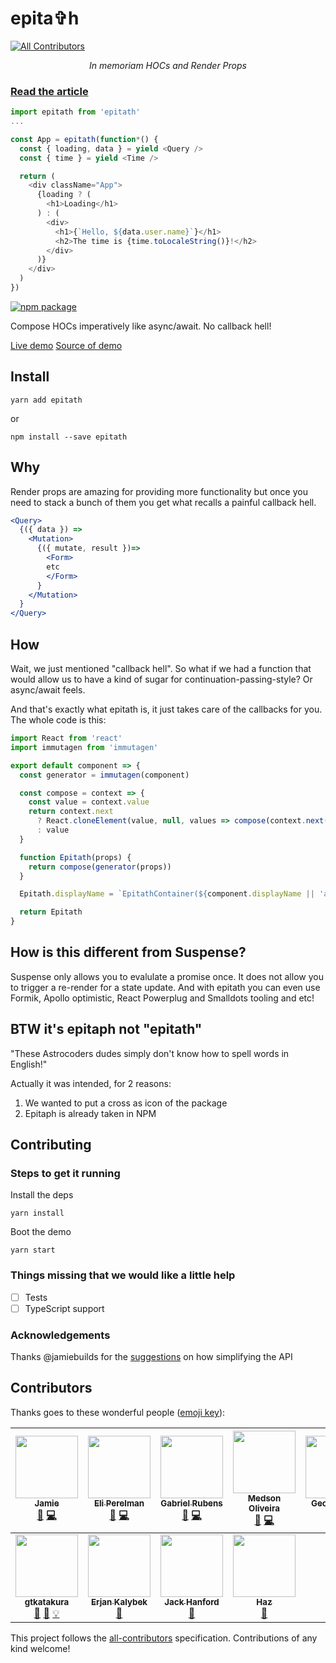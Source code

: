 # epita✞h
[![All Contributors](https://img.shields.io/badge/all_contributors-11-orange.svg?style=flat-square)](#contributors)

<p align="center">
  <i>In memoriam HOCs and Render Props</i>
</p>

### [Read the article](https://medium.com/p/9f76dd911f9e)

```js
import epitath from 'epitath'
...

const App = epitath(function*() {
  const { loading, data } = yield <Query />
  const { time } = yield <Time />

  return (
    <div className="App">
      {loading ? (
        <h1>Loading</h1>
      ) : (
        <div>
          <h1>{`Hello, ${data.user.name}`}</h1>
          <h2>The time is {time.toLocaleString()}!</h2>
        </div>
      )}
    </div>
  )
})
```

[![npm package][npm-badge]][npm]

Compose HOCs imperatively like async/await. No callback hell!

[Live demo](http://astrocoders.com/epitath)
[Source of demo](https://github.com/Astrocoders/epitath/blob/master/demo/src/index.js#L42)

[npm-badge]: https://img.shields.io/npm/v/npm-package.svg?style=flat-square
[npm]: https://www.npmjs.org/package/npm-package

## Install

```
yarn add epitath
```
or
```
npm install --save epitath
```

## Why
Render props are amazing for providing more functionality but once you need to stack a bunch of them you get what recalls a painful callback hell.

```jsx
<Query>
  {({ data }) =>
    <Mutation>
      {({ mutate, result })=>
        <Form>
        etc
        </Form>
      }
    </Mutation>
  }
</Query>
```

## How

Wait, we just mentioned "callback hell". So what if we had a function that would allow us to have a kind of sugar for continuation-passing-style? Or async/await feels.

And that's exactly what epitath is, it just takes care of the callbacks for you.
The whole code is this:

```js
import React from 'react'
import immutagen from 'immutagen'

export default component => {
  const generator = immutagen(component)

  const compose = context => {
    const value = context.value
    return context.next
      ? React.cloneElement(value, null, values => compose(context.next(values)))
      : value
  }

  function Epitath(props) {
    return compose(generator(props))
  }

  Epitath.displayName = `EpitathContainer(${component.displayName || 'anonymous'})`

  return Epitath
}
```

## How is this different from Suspense?

Suspense only allows you to evalulate a promise once. It does not allow you to trigger a re-render for a state update.
And with epitath you can even use Formik, Apollo optimistic, React Powerplug and Smalldots tooling and etc!

## BTW it's epitaph not "epitath"

"These Astrocoders dudes simply don't know how to spell words in English!" 

Actually it was intended, for 2 reasons:

1. We wanted to put a cross as icon of the package
2. Epitaph is already taken in NPM


## Contributing

### Steps to get it running

Install the deps
```
yarn install
```

Boot the demo
```
yarn start
```

### Things missing that we would like a little help

- [ ] Tests
- [ ] TypeScript support

### Acknowledgements 

Thanks @jamiebuilds for the [suggestions](https://github.com/Astrocoders/epitath/issues/1) on how simplifying the API

## Contributors

Thanks goes to these wonderful people ([emoji key](https://github.com/kentcdodds/all-contributors#emoji-key)):

<!-- ALL-CONTRIBUTORS-LIST:START - Do not remove or modify this section -->
<!-- prettier-ignore -->
| [<img src="https://avatars0.githubusercontent.com/u/952783?v=4" width="100px;"/><br /><sub><b>Jamie</b></sub>](https://jamie.build/)<br />[🤔](#ideas-jamiebuilds "Ideas, Planning, & Feedback") [💻](https://github.com/Astrocoders/epitath/commits?author=jamiebuilds "Code") | [<img src="https://avatars0.githubusercontent.com/u/285899?v=4" width="100px;"/><br /><sub><b>Eli Perelman</b></sub>](http://eliperelman.com)<br />[🤔](#ideas-eliperelman "Ideas, Planning, & Feedback") [💻](https://github.com/Astrocoders/epitath/commits?author=eliperelman "Code") | [<img src="https://avatars0.githubusercontent.com/u/1283200?v=4" width="100px;"/><br /><sub><b>Gabriel Rubens</b></sub>](https://medium.com/@_gabrielrubens)<br />[🤔](#ideas-grsabreu "Ideas, Planning, & Feedback") [💻](https://github.com/Astrocoders/epitath/commits?author=grsabreu "Code") | [<img src="https://avatars0.githubusercontent.com/u/17956325?v=4" width="100px;"/><br /><sub><b>Medson Oliveira</b></sub>](https://github.com/medson10)<br />[🤔](#ideas-medson10 "Ideas, Planning, & Feedback") [💻](https://github.com/Astrocoders/epitath/commits?author=medson10 "Code") | [<img src="https://avatars0.githubusercontent.com/u/16995184?v=4" width="100px;"/><br /><sub><b>George Lima</b></sub>](https://github.com/georgelima)<br />[🤔](#ideas-georgelima "Ideas, Planning, & Feedback") [💻](https://github.com/Astrocoders/epitath/commits?author=georgelima "Code") | [<img src="https://avatars0.githubusercontent.com/u/8146889?v=4" width="100px;"/><br /><sub><b>Eliabe Júnior</b></sub>](http://eliabejr.com)<br />[💻](https://github.com/Astrocoders/epitath/commits?author=eliabejr "Code") [🎨](#design-eliabejr "Design") | [<img src="https://avatars3.githubusercontent.com/u/4806269?v=4" width="100px;"/><br /><sub><b>Guilherme Decampo</b></sub>](https://astrocoders.com)<br />[🤔](#ideas-guilhermedecampo "Ideas, Planning, & Feedback") |
| :---: | :---: | :---: | :---: | :---: | :---: | :---: |
| [<img src="https://avatars0.githubusercontent.com/u/8618687?v=4" width="100px;"/><br /><sub><b>gtkatakura</b></sub>](https://github.com/gtkatakura)<br />[🤔](#ideas-gtkatakura "Ideas, Planning, & Feedback") [💬](#question-gtkatakura "Answering Questions") [💡](#example-gtkatakura "Examples") | [<img src="https://avatars0.githubusercontent.com/u/4899432?v=4" width="100px;"/><br /><sub><b>Erjan Kalybek</b></sub>](https://mssg.me/emx)<br />[📖](https://github.com/Astrocoders/epitath/commits?author=erjanmx "Documentation") | [<img src="https://avatars1.githubusercontent.com/u/2148168?v=4" width="100px;"/><br /><sub><b>Jack Hanford</b></sub>](http://jackhanford.com/)<br />[📖](https://github.com/Astrocoders/epitath/commits?author=hanford "Documentation") | [<img src="https://avatars3.githubusercontent.com/u/3068563?v=4" width="100px;"/><br /><sub><b>Haz</b></sub>](https://twitter.com/diegohaz)<br />[📖](https://github.com/Astrocoders/epitath/commits?author=diegohaz "Documentation") |
<!-- ALL-CONTRIBUTORS-LIST:END -->

This project follows the [all-contributors](https://github.com/kentcdodds/all-contributors) specification. Contributions of any kind welcome!
